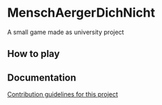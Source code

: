 # MenschAergerDichNicht
A small game made as university project

## How to play

## Documentation
[Contribution guidelines for this project](https://github.com/Marvin2611/MenschAergerDichNicht/tree/master/MAD/Ressourcen/Dokumentation)
